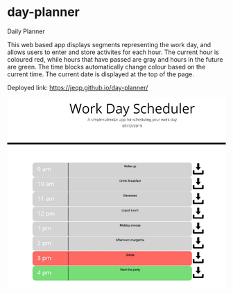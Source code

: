 # day-planner
Daily Planner

This web based app displays segments representing the work day, and allows users to enter and store activites for each hour. The current hour is coloured red, while hours that have passed are gray and hours in the future are green. The time blocks automatically change colour based on the current time. 
The current date is displayed at the top of the page. 

Deployed link:
https://jeqp.github.io/day-planner/

![Daily Scheduler](https://github.com/JEQP/day-planner/blob/master/SchedulerColour.jpg)
